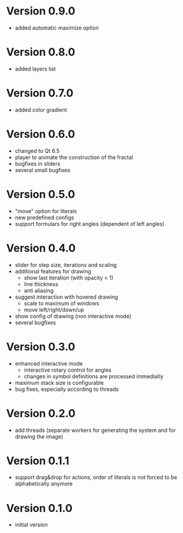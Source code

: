 # Version 0.9.0

- added automatic maximize option

# Version 0.8.0

- added layers list

# Version 0.7.0

- added color gradient

# Version 0.6.0

- changed to Qt 6.5
- player to animate the construction of the fractal
- bugfixes in sliders
- several small bugfixes

# Version 0.5.0

- "move" option for literals
- new predefined configs
- support formulars for right angles (dependent of left angles)

# Version 0.4.0

- slider for step size, iterations and scaling
- additional features for drawing
  * show last iteration (with opacity < 1)
  * line thickness
  * anti aliasing
- suggest interaction with hovered drawing
  * scale to maximum of windows
  * move left/right/down/up
- show config of drawing (non interactive mode)
- several bugfixes

# Version 0.3.0

- enhanced interactive mode
	* interactive rotary control for angles
	* changes in symbol definitions are processed immediatly
- maximum stack size is configurable
- bug fixes, especially according to threads

# Version 0.2.0

- add threads (separate workers for generating the system and for drawing the image)

# Version 0.1.1

- support drag&drop for actions, order of literals is not forced to be alphabetically anymore

# Version 0.1.0

- initial version
